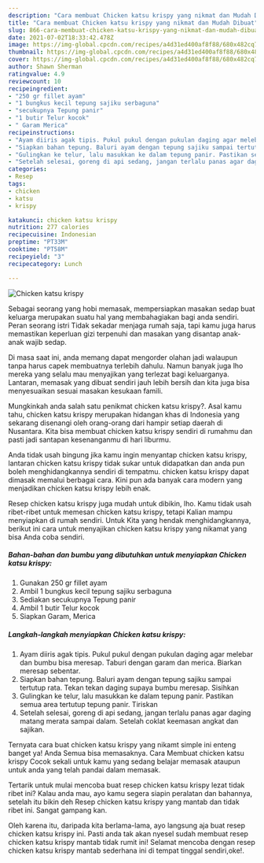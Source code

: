 ```yaml
---
description: "Cara membuat Chicken katsu krispy yang nikmat dan Mudah Dibuat"
title: "Cara membuat Chicken katsu krispy yang nikmat dan Mudah Dibuat"
slug: 866-cara-membuat-chicken-katsu-krispy-yang-nikmat-dan-mudah-dibuat
date: 2021-07-02T18:33:42.478Z
image: https://img-global.cpcdn.com/recipes/a4d31ed400af8f88/680x482cq70/chicken-katsu-krispy-foto-resep-utama.jpg
thumbnail: https://img-global.cpcdn.com/recipes/a4d31ed400af8f88/680x482cq70/chicken-katsu-krispy-foto-resep-utama.jpg
cover: https://img-global.cpcdn.com/recipes/a4d31ed400af8f88/680x482cq70/chicken-katsu-krispy-foto-resep-utama.jpg
author: Shawn Sherman
ratingvalue: 4.9
reviewcount: 10
recipeingredient:
- "250 gr fillet ayam"
- "1 bungkus kecil tepung sajiku serbaguna"
- "secukupnya Tepung panir"
- "1 butir Telur kocok"
- " Garam Merica"
recipeinstructions:
- "Ayam diiris agak tipis. Pukul pukul dengan pukulan daging agar melebar dan bumbu bisa meresap. Taburi dengan garam dan merica. Biarkan meresap sebentar."
- "Siapkan bahan tepung. Baluri ayam dengan tepung sajiku sampai tertutup rata. Tekan tekan daging supaya bumbu meresap. Sisihkan"
- "Gulingkan ke telur, lalu masukkan ke dalam tepung panir. Pastikan semua area tertutup tepung panir. Tiriskan"
- "Setelah selesai, goreng di api sedang, jangan terlalu panas agar daging matang merata sampai dalam. Setelah coklat keemasan angkat dan sajikan."
categories:
- Resep
tags:
- chicken
- katsu
- krispy

katakunci: chicken katsu krispy 
nutrition: 277 calories
recipecuisine: Indonesian
preptime: "PT33M"
cooktime: "PT58M"
recipeyield: "3"
recipecategory: Lunch

---
```



![Chicken katsu krispy](https://img-global.cpcdn.com/recipes/a4d31ed400af8f88/680x482cq70/chicken-katsu-krispy-foto-resep-utama.jpg)

Sebagai seorang yang hobi memasak, mempersiapkan masakan sedap buat keluarga merupakan suatu hal yang membahagiakan bagi anda sendiri. Peran seorang istri Tidak sekadar menjaga rumah saja, tapi kamu juga harus memastikan keperluan gizi terpenuhi dan masakan yang disantap anak-anak wajib sedap.

Di masa  saat ini, anda memang dapat mengorder olahan jadi walaupun tanpa harus capek membuatnya terlebih dahulu. Namun banyak juga lho mereka yang selalu mau menyajikan yang terlezat bagi keluarganya. Lantaran, memasak yang dibuat sendiri jauh lebih bersih dan kita juga bisa menyesuaikan sesuai masakan kesukaan famili. 



Mungkinkah anda salah satu penikmat chicken katsu krispy?. Asal kamu tahu, chicken katsu krispy merupakan hidangan khas di Indonesia yang sekarang disenangi oleh orang-orang dari hampir setiap daerah di Nusantara. Kita bisa membuat chicken katsu krispy sendiri di rumahmu dan pasti jadi santapan kesenanganmu di hari liburmu.

Anda tidak usah bingung jika kamu ingin menyantap chicken katsu krispy, lantaran chicken katsu krispy tidak sukar untuk didapatkan dan anda pun boleh menghidangkannya sendiri di tempatmu. chicken katsu krispy dapat dimasak memalui berbagai cara. Kini pun ada banyak cara modern yang menjadikan chicken katsu krispy lebih enak.

Resep chicken katsu krispy juga mudah untuk dibikin, lho. Kamu tidak usah ribet-ribet untuk memesan chicken katsu krispy, tetapi Kalian mampu menyiapkan di rumah sendiri. Untuk Kita yang hendak menghidangkannya, berikut ini cara untuk menyajikan chicken katsu krispy yang nikamat yang bisa Anda coba sendiri.

<!--inarticleads1-->

##### Bahan-bahan dan bumbu yang dibutuhkan untuk menyiapkan Chicken katsu krispy:

1. Gunakan 250 gr fillet ayam
1. Ambil 1 bungkus kecil tepung sajiku serbaguna
1. Sediakan secukupnya Tepung panir
1. Ambil 1 butir Telur kocok
1. Siapkan  Garam, Merica




<!--inarticleads2-->

##### Langkah-langkah menyiapkan Chicken katsu krispy:

1. Ayam diiris agak tipis. Pukul pukul dengan pukulan daging agar melebar dan bumbu bisa meresap. Taburi dengan garam dan merica. Biarkan meresap sebentar.
1. Siapkan bahan tepung. Baluri ayam dengan tepung sajiku sampai tertutup rata. Tekan tekan daging supaya bumbu meresap. Sisihkan
1. Gulingkan ke telur, lalu masukkan ke dalam tepung panir. Pastikan semua area tertutup tepung panir. Tiriskan
1. Setelah selesai, goreng di api sedang, jangan terlalu panas agar daging matang merata sampai dalam. Setelah coklat keemasan angkat dan sajikan.




Ternyata cara buat chicken katsu krispy yang nikamt simple ini enteng banget ya! Anda Semua bisa memasaknya. Cara Membuat chicken katsu krispy Cocok sekali untuk kamu yang sedang belajar memasak ataupun untuk anda yang telah pandai dalam memasak.

Tertarik untuk mulai mencoba buat resep chicken katsu krispy lezat tidak ribet ini? Kalau anda mau, ayo kamu segera siapin peralatan dan bahannya, setelah itu bikin deh Resep chicken katsu krispy yang mantab dan tidak ribet ini. Sangat gampang kan. 

Oleh karena itu, daripada kita berlama-lama, ayo langsung aja buat resep chicken katsu krispy ini. Pasti anda tak akan nyesel sudah membuat resep chicken katsu krispy mantab tidak rumit ini! Selamat mencoba dengan resep chicken katsu krispy mantab sederhana ini di tempat tinggal sendiri,oke!.

